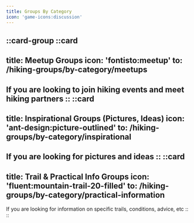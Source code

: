 ```yaml
---
title: Groups By Category
icon: 'game-icons:discussion'
---
```


::card-group
  ::card
  ---
  title: Meetup Groups
  icon: 'fontisto:meetup'
  to: /hiking-groups/by-category/meetups
  ---
  If you are looking to join hiking events and meet hiking partners
  ::
  ::card
  ---
  title: Inspirational Groups (Pictures, Ideas)
  icon: 'ant-design:picture-outlined'
  to: /hiking-groups/by-category/inspirational
  ---
  If you are looking for pictures and ideas
  ::
  ::card
  ---
  title: Trail & Practical Info Groups
  icon: 'fluent:mountain-trail-20-filled'
  to: /hiking-groups/by-category/practical-information
  ---
  If you are looking for information on specific trails, conditions, advice, etc
  ::
::